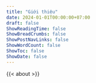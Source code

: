 ```yaml
---
title: "Giới thiệu"
date: 2024-01-01T00:00:00+07:00
draft: false
ShowReadingTime: false
ShowBreadCrumbs: false
ShowPostNavLinks: false
ShowWordCount: false
ShowToc: false
ShowDate: false
---
```


{{< about >}}

